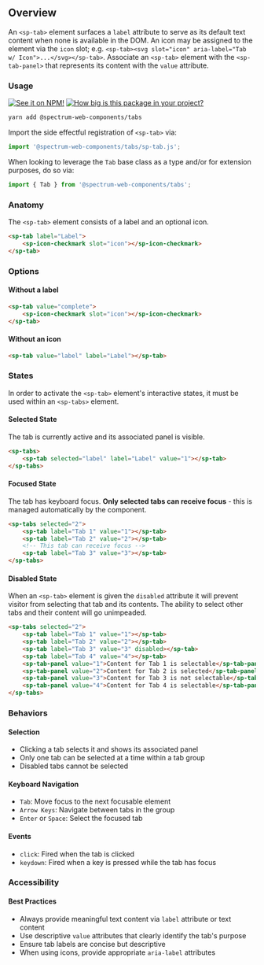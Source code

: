 ## Overview

An `<sp-tab>` element surfaces a `label` attribute to serve as its default text content when none is available in the DOM. An icon may be assigned to the element via the `icon` slot; e.g. `<sp-tab><svg slot="icon" aria-label="Tab w/ Icon">...</svg></sp-tab>`. Associate an `<sp-tab>` element with the `<sp-tab-panel>` that represents its content with the `value` attribute.

### Usage

[![See it on NPM!](https://img.shields.io/npm/v/@spectrum-web-components/tabs?style=for-the-badge)](https://www.npmjs.com/package/@spectrum-web-components/tabs)
[![How big is this package in your project?](https://img.shields.io/bundlephobia/minzip/@spectrum-web-components/tabs?style=for-the-badge)](https://bundlephobia.com/result?p=@spectrum-web-components/tabs)

```zsh
yarn add @spectrum-web-components/tabs
```

Import the side effectful registration of `<sp-tab>` via:

```ts
import '@spectrum-web-components/tabs/sp-tab.js';
```

When looking to leverage the `Tab` base class as a type and/or for extension purposes, do so via:

```ts
import { Tab } from '@spectrum-web-components/tabs';
```

### Anatomy

The `<sp-tab>` element consists of a label and an optional icon.

```html
<sp-tab label="Label">
    <sp-icon-checkmark slot="icon"></sp-icon-checkmark>
</sp-tab>
```

### Options

#### Without a label

```html
<sp-tab value="complete">
    <sp-icon-checkmark slot="icon"></sp-icon-checkmark>
</sp-tab>
```

#### Without an icon

```html
<sp-tab value="label" label="Label"></sp-tab>
```

### States

In order to activate the `<sp-tab>` element's interactive states, it must be used within an `<sp-tabs>` element.

#### Selected State

The tab is currently active and its associated panel is visible.

```html
<sp-tabs>
    <sp-tab selected="label" label="Label" value="1"></sp-tab>
</sp-tabs>
```

#### Focused State

The tab has keyboard focus. **Only selected tabs can receive focus** - this is managed automatically by the component.

```html
<sp-tabs selected="2">
    <sp-tab label="Tab 1" value="1"></sp-tab>
    <sp-tab label="Tab 2" value="2"></sp-tab>
    <!-- This tab can receive focus -->
    <sp-tab label="Tab 3" value="3"></sp-tab>
</sp-tabs>
```

#### Disabled State

When an `<sp-tab>` element is given the `disabled` attribute it will prevent visitor from selecting that tab and its contents. The ability to select other tabs and their content will go unimpeaded.

```html
<sp-tabs selected="2">
    <sp-tab label="Tab 1" value="1"></sp-tab>
    <sp-tab label="Tab 2" value="2"></sp-tab>
    <sp-tab label="Tab 3" value="3" disabled></sp-tab>
    <sp-tab label="Tab 4" value="4"></sp-tab>
    <sp-tab-panel value="1">Content for Tab 1 is selectable</sp-tab-panel>
    <sp-tab-panel value="2">Content for Tab 2 is selected</sp-tab-panel>
    <sp-tab-panel value="3">Content for Tab 3 is not selectable</sp-tab-panel>
    <sp-tab-panel value="4">Content for Tab 4 is selectable</sp-tab-panel>
</sp-tabs>
```

### Behaviors

#### Selection

- Clicking a tab selects it and shows its associated panel
- Only one tab can be selected at a time within a tab group
- Disabled tabs cannot be selected

#### Keyboard Navigation

- `Tab`: Move focus to the next focusable element
- `Arrow Keys`: Navigate between tabs in the group
- `Enter` or `Space`: Select the focused tab

#### Events

- `click`: Fired when the tab is clicked
- `keydown`: Fired when a key is pressed while the tab has focus

### Accessibility

#### Best Practices

- Always provide meaningful text content via `label` attribute or text content
- Use descriptive `value` attributes that clearly identify the tab's purpose
- Ensure tab labels are concise but descriptive
- When using icons, provide appropriate `aria-label` attributes
